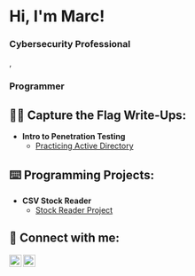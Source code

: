 <h1>Hi, I'm Marc! <br/><h3>Cybersecurity Professional</h3>, <h3>Programmer</h3>

<h2>👨‍💻 Capture the Flag Write-Ups:</h2>

- <b>Intro to Penetration Testing</b>
  - [Practicing Active Directory](https://github.com/marciepoo/ActiveDirectoryLab)

<h2>⌨️ Programming Projects:</h2>

- <b>CSV Stock Reader</b>
  - [Stock Reader Project](https://github.com/marciepoo/StockReaderProject)
 
<h2> 🤳 Connect with me:</h2>

[<img align="left" alt="JoshMadakor | LinkedIn" width="22px" src="https://cdn.jsdelivr.net/npm/simple-icons@v3/icons/linkedin.svg" />][linkedin]
[<img align="left" alt="JoshMadakor | Instagram" width="22px" src="https://cdn.jsdelivr.net/npm/simple-icons@v3/icons/instagram.svg" />][instagram]

[instagram]: https://www.instagram.com/_marciepoo_/
[linkedin]: https://linkedin.com/in/marc-farinas-260444254
